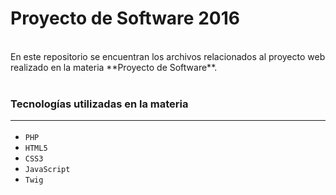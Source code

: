 # Proyecto de Software 2016
<br>
En este repositorio se encuentran los archivos relacionados al proyecto web realizado en la materia **Proyecto de Software**.
<br><br>

### Tecnologías utilizadas en la materia <hr>

+ `PHP`
+ `HTML5`
+ `CSS3`
+ `JavaScript`
+ `Twig`

